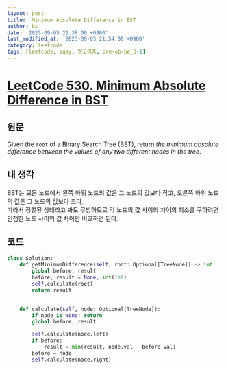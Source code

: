 ```yaml
---
layout: post
title:  Minimum Absolute Difference in BST
author: bs
date: '2023-09-05 21:38:00 +0900'
last_modified_at: '2023-09-05 21:54:00 +0900'
category: leetcode
tags: [leetcode, easy, 알고리즘, pre-ob-be_3-1]
---
```


# [LeetCode 530. Minimum Absolute Difference in BST](https://leetcode.com/problems/minimum-absolute-difference-in-bst/)

## 원문
Given the `root` of a Binary Search Tree (BST), return *the minimum absolute difference between the values of any two different nodes in the tree*.

## 내 생각
BST는 모든 노드에서 왼쪽 하위 노드의 값은 그 노드의 값보다 작고, 오른쪽 하위 노드의 값은 그 노드의 값보다 크다.<br>
따라서 정렬된 상태라고 봐도 무방하므로 각 노드의 값 사이의 차이의 최소를 구하려면 인접한 노드 사이의 값 차이만 비교하면 된다.

## 코드
```python
class Solution:
    def getMinimumDifference(self, root: Optional[TreeNode]) -> int:
        global before, result
        before, result = None, int(1e9)
        self.calculate(root)
        return result
    

    def calculate(self, node: Optional[TreeNode]):
        if node is None: return
        global before, result

        self.calculate(node.left)
        if before:
            result = min(result, node.val - before.val)
        before = node
        self.calculate(node.right)
```